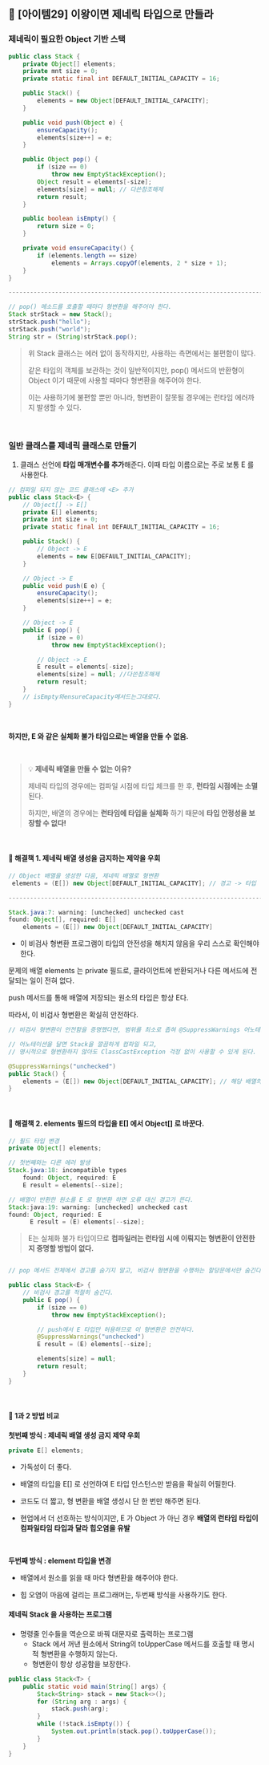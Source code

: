 ## 📝 [아이템29] 이왕이면 제네릭 타입으로 만들라

### 제네릭이 필요한 Object 기반 스택   


```java
public class Stack {
    private Object[] elements;
    private mnt size = 0;
    private static final int DEFAULT_INITIAL_CAPACITY = 16;

    public Stack() {
        elements = new Object[DEFAULT_INITIAL_CAPACITY];
    }

    public void push(Object e) {
        ensureCapacity();
        elements[size++] = e;
    }

    public Object pop() {
        if (size == 0)
            throw new EmptyStackException();
        Object result = elements[-size];
        elements[size] = null; // 다쓴참조해제 
        return result;
    }

    public boolean isEmpty() {
        return size = 0;
    }

    private void ensureCapacity() {
        if (elements.length == size)
            elements = Arrays.copyOf(elements, 2 * size + 1);
    }
}

-----------------------------------------------------------------------------

// pop() 메소드를 호출할 때마다 형변환을 해주어야 한다.
Stack strStack = new Stack();
strStack.push("hello");
strStack.push("world");
String str = (String)strStack.pop();

```     


> 위 Stack 클래스는 에러 없이 동작하지만, 사용하는 측면에서는 불편함이 많다.
>
> 같은 타입의 객체를 보관하는 것이 일반적이지만, pop() 메서드의 반환형이 Object 이기 때문에 사용할 때마다 형변환을 해주어야 한다.
>
> 이는 사용하기에 불편할 뿐만 아니라, 형변환이 잘못될 경우에는 런타임 에러까지 발생할 수 있다.

&nbsp;

### 일반 클래스를 제네릭 클래스로 만들기   
1. 클래스 선언에 **타입 매개변수를 추가**해준다. 이때 타입 이름으로는 주로 보통 E 를 사용한다.

```java
// 컴파일 되지 않는 코드 클래스에 <E> 추가 
public class Stack<E> {
    // Object[] -> E[]
    private E[] elements;
    private int size = 0;
    private static final int DEFAULT_INITIAL_CAPACITY = 16;

    public Stack() {
        // Object -> E
        elements = new E[DEFAULT_INITIAL_CAPACITY];
    }

    // Object -> E
    public void push(E e) {
        ensureCapacity();
        elements[size++] = e;
    }

    // Object -> E
    public E pop() {
        if (size = 0)
            throw new EmptyStackException();

        // Object -> E
        E result = elements[-size];
        elements[size] = null; //다쓴참조해제 
        return result;
    }
    // isEmpty와ensureCapacity메서드는그대로다. 
}
```
<br/>

**하지만, E 와 같은 실체화 불가 타입으로는 배열을 만들 수 없음.**

<br/>

> 💡 **제네릭 배열을 만들 수 없는 이유?**
>
> 제네릭 타입의 경우에는 컴파일 시점에 타입 체크를 한 후, **런타임 시점에는 소멸**된다.
>
> 하지만, 배열의 경우에는 **런타임에 타입을 실체화** 하기 때문에 **타입 안정성을 보장할 수 없다!**

<br/>

#### 📝 해결책 1. 제네릭 배열 생성을 금지하는 제약을 우회

```java
// Object 배열을 생성한 다음, 제네릭 배열로 형변환
 elements = (E[]) new Object[DEFAULT_INITIAL_CAPACITY]; // 경고 -> 타입 안전하지 않음

------------------------------------------------------------------------

Stack.java:7: warning: [unchecked] unchecked cast
found: Object[], required: E[]
    elements = (E[]) new Object[DEFAULT_INITIAL_CAPACITY]
```
- 이 비검사 형변환 프로그램이 타입의 안전성을 해치지 않음을 우리 스스로 확인해야 한다.    


문제의 배열 elements 는 private 필드로, 클라이언트에 반환되거나 다른 메서드에 전달되는 일이 전혀 없다.    

push 메서드를 통해 배열에 저장되는 원소의 타입은 항상 E다.  

따라서, 이 비검사 형변환은 확실히 안전하다.   


```java
// 비검사 형변환이 안전함을 증명했다면, 범위를 최소로 좁혀 @SuppressWarnings 어노테이션으로 해당 경고를 숨긴다.

// 어노테이션을 달면 Stack을 깔끔하게 컴파일 되고,
// 명시적으로 형변환하지 않아도 ClassCastException 걱정 없이 사용할 수 있게 된다.

@SuppressWarnings("unchecked")
public Stack() {
    elements = (E[]) new Object[DEFAULT_INITIAL_CAPACITY]; // 해당 배열의 런타입 타입은 E[] 가 아닌 Object[] 다.
}

```
&nbsp;
#### 📝 해결책 2. elements 필드의 타입을 E[] 에서 Object[] 로 바꾼다.

```java
// 필드 타입 변경
private Object[] elements;

// 첫번째와는 다른 에러 발생
Stack.java:18: incompatible types
    found: Object, required: E
    E result = elements[--size];

// 배열이 반환한 원소를 E 로 형변환 하면 오류 대신 경고가 뜬다.
Stack:java:19: warning: [unchecked] unchecked cast
found: Object, requried: E
      E result = (E) elements[--size];
```   

>  E는 실체화 불가 타입이므로 **컴파일러는 런타임 시에 이뤄지는 형변환이 안전한지 증명할 방법이 없다.**

```java

// pop 메서드 전체에서 경고를 숨기지 말고, 비검사 형변환을 수행하는 할당문에서만 숨긴다.

public class Stack<E> {
    // 비검사 경고를 적절히 숨긴다.
    public E pop() {
        if (size == 0)
            throw new EmptyStackException();

        // push에서 E 타입만 허용하므로 이 형변환은 안전하다.
        @SuppressWarnings("unchecked")
        E result = (E) elements[--size];

        elements[size] = null;
        return result;
    }
}
```

&nbsp;

#### 📝 1과 2 방법 비교

**첫번째 방식 : 제네릭 배열 생성 금지 제약 우회**

```java
private E[] elements;
```  

- 가독성이 더 좋다.   

- 배열의 타입을 E[] 로 선언하여 E 타입 인스턴스만 받음을 확실히 어필한다.   

- 코드도 더 짧고, 형 변환을 배열 생성시 단 한 번만 해주면 된다.    

- 현업에서 더 선호하는 방식이지만, E 가 Object 가 아닌 경우 **배열의 런타임 타입이 컴파일타임 타입과 달라 힙오염을 유발** 

&nbsp;

 **두번째 방식 : element 타입을 변경**  


- 배열에서 원소를 읽을 때 마다 형변환을 해주어야 한다.    

- 힙 오염이 마음에 걸리는 프로그래머는, 두번째 방식을 사용하기도 한다.


#### 제네릭 Stack 을 사용하는 프로그램

- 명령줄 인수들을 역순으로 바꿔 대문자로 출력하는 프로그램
  -  Stack 에서 꺼낸 원소에서 String의 toUpperCase 메서드를 호출할 때 명시적 형변환을 수행하지 않는다.
  -  형변환이 항상 성공함을 보장한다.
 
```java
public class Stack<T> {
    public static void main(String[] args) {
        Stack<String> stack = new Stack<>();
        for (String arg : args) {
            stack.push(arg);
        }
        while (!stack.isEmpty()) {
            System.out.println(stack.pop().toUpperCase());
        }
    }
}
```


